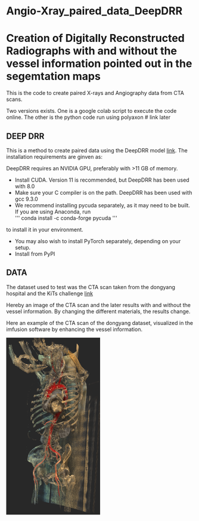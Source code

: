 # Angio-Xray_paired_data_DeepDRR

# Creation of Digitally Reconstructed Radiographs with and without the vessel information pointed out in the segemtation maps
This is the code to create paired X-rays and Angiography data from CTA scans. 


Two versions exists. One is a google colab script to execute the code online. 
The other is the python code run using polyaxon # link later



## DEEP DRR
This is a method to create paired data using the DeepDRR model [link](https://github.com/arcadelab/DeepDRR).
The installation requirements are ginven as:

DeepDRR requires an NVIDIA GPU, preferably with >11 GB of memory.

-   Install CUDA. Version 11 is recommended, but DeepDRR has been used with 8.0
-   Make sure your C compiler is on the path. DeepDRR has been used with gcc 9.3.0
-   We recommend installing pycuda separately, as it may need to be built. If you are using Anaconda, run  
'''
    conda install -c conda-forge pycuda
'''

to install it in your environment.

-   You may also wish to install PyTorch separately, depending on your setup.
-   Install from PyPI



## DATA

The dataset used to test was the CTA scan taken from the dongyang hospital and the KiTs challenge [link](https://www.sciencedirect.com/science/article/pii/S2352340922000130)


Hereby an image of the CTA scan and the later results with and without the vessel information. 
By changing the different materials, the results change.


Here an example of the CTA scan of the dongyang dataset, visualized in the imfusion software by enhancing the vessel information.

<img src="https://github.com/PJ-Miller/Angio-Xray_paired_data_DeepDRR/blob/main/images/CTA_scan.png" width=50% height=50%>

